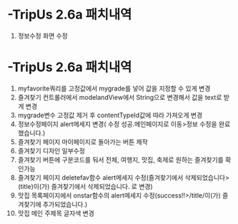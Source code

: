 # -TripUs 2.6a 패치내역

1. 정보수정 화면 수정

# -TripUs 2.6a 패치내역

1. myfavorite쿼리를 고정값에서 mygrade를 넣어 값을 지정할 수 있게 변경
2. 즐겨찾기 컨트롤러에서 modelandView에서 String으로 변경해서 값을 text로 받게 변경
3. mygrade변수 고정값 제거 후 contentTypeId값에 따라 가져오게 변경
4. 정보수정페이지 alert메세지 변경( 수정 성공.메인페이지로 이동>정보 수정을 완료했습니다.)
5. 즐겨찾기 페이지 마이페이지로 돌아가는 버튼 제작
6. 즐겨찾기 디자인 일부수정
7. 즐겨찾기 버튼에 구분코드를 둬서 전체, 여행지, 맛집, 축제로 원하는 즐겨찾기를 확인가능
8. 즐겨찾기 페이지 deletefav함수 alert메세지 수정(즐겨찾기에서 삭제되었습니다>(title)이(가) 즐겨찾기에서 삭제되었습니다. 로 변경)
9. 맛집 목록페이지에서 onstar함수의 alert메세지 수정(success!!>/title/이(가) 즐겨찾기에 추가되었습니다.)
10. 맛집 메인 주제목 글자색 변경
